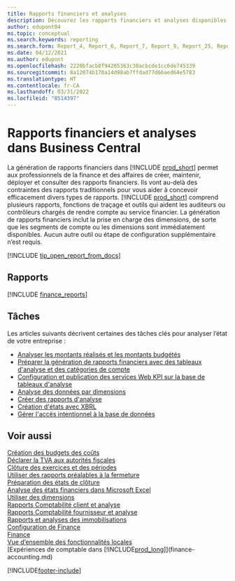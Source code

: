 ```yaml
---
title: Rapports financiers et analyses
description: Découvrez les rapports financiers et analyses disponibles dans la version standard de Business Central afin que vous puissiez suivre votre activité. Utilisez le rapport 38 pour les rapports de profit/perte (P&L).
author: edupont04
ms.topic: conceptual
ms.search.keywords: reporting
ms.search.form: Report_4, Report_6, Report_7, Report_9, Report_25, Report_38
ms.date: 04/12/2021
ms.author: edupont
ms.openlocfilehash: 2220bfacb8f94265363c30acbcde1cc6de745339
ms.sourcegitcommit: 8a12074b170a14d98ab7ffdad77d66aed64e5783
ms.translationtype: HT
ms.contentlocale: fr-CA
ms.lasthandoff: 03/31/2022
ms.locfileid: "8514397"
---
```

# <a name="financial-reports-and-analytics-in-business-central"></a>Rapports financiers et analyses dans Business Central

La génération de rapports financiers dans [!INCLUDE [prod_short](includes/prod_short.md)] permet aux professionnels de la finance et des affaires de créer, maintenir, déployer et consulter des rapports financiers. Ils vont au-delà des contraintes des rapports traditionnels pour vous aider à concevoir efficacement divers types de rapports. [!INCLUDE [prod_short](includes/prod_short.md)] comprend plusieurs rapports, fonctions de traçage et outils qui aident les auditeurs ou contrôleurs chargés de rendre compte au service financier. La génération de rapports financiers inclut la prise en charge des dimensions, de sorte que les segments de compte ou les dimensions sont immédiatement disponibles. Aucun autre outil ou étape de configuration supplémentaire n’est requis.  

[!INCLUDE [tip_open_report_from_docs](includes/tip-open-report-from-docs.md)]

## <a name="reports"></a>Rapports
[!INCLUDE [finance_reports](includes/finance-reports-include.md)]

## <a name="tasks"></a>Tâches

Les articles suivants décrivent certaines des tâches clés pour analyser l’état de votre entreprise :

* [Analyser les montants réalisés et les montants budgétés](bi-how-analyze-actual-versus-budget.md)  
* [Préparer la génération de rapports financiers avec des tableaux d'analyse et des catégories de compte](bi-how-work-account-schedule.md)  
* [Configuration et publication des services Web KPI sur la base de tableaux d'analyse](bi-how-to-set-up-and-publish-kpi-web-services-based-on-account-schedules.md)  
* [Analyse des données par dimensions](bi-how-analyze-data-dimension.md)  
* [Créer des rapports d'analyse](bi-how-create-analysis-views-reports.md)  
* [Création d'états avec XBRL](bi-create-reports-with-xbrl.md)  
* [Gérer l'accès intentionnel à la base de données](admin-data-access-intent.md)  

## <a name="see-also"></a>Voir aussi

[Création des budgets des coûts](finance-create-cost-budgets.md)  
[Déclarer la TVA aux autorités fiscales](finance-how-report-vat.md)  
[Clôture des exercices et des périodes](year-close-years-periods.md)  
[Utiliser des rapports préalables à la fermeture](year-prepare-preclose-reports.md)  
[Préparation des états de clôture](year-prepare-close-statement.md)  
[Analyse des états financiers dans Microsoft Excel](finance-analyze-excel.md)  
[Utiliser des dimensions](finance-dimensions.md)  
[Rapports Comptabilité client et analyse](receivables-reports.md)  
[Rapports Comptabilité fournisseur et analyse](payables-reports.md)  
[Rapports et analyses des immobilisations](fa-reports.md)  
[Configuration de Finance](finance-setup-finance.md)  
[Finance](finance.md)  
[Vue d’ensemble des fonctionnalités locales](about-localization.md)  
[Expériences de comptable dans [!INCLUDE[prod_long](includes/prod_long.md)]](finance-accounting.md)  


[!INCLUDE[footer-include](includes/footer-banner.md)]
